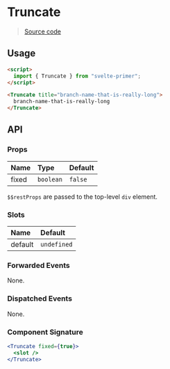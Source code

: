 # Truncate

> [Source code](../src/Truncate.svelte)

## Usage

```html
<script>
  import { Truncate } from "svelte-primer";
</script>

<Truncate title="branch-name-that-is-really-long">
  branch-name-that-is-really-long
</Truncate>
```

## API

### Props

| Name  | Type      | Default |
| :---- | :-------- | :------ |
| fixed | `boolean` | `false` |

`$$restProps` are passed to the top-level `div` element.

### Slots

| Name    | Default     |
| :------ | :---------- |
| default | `undefined` |

### Forwarded Events

None.

### Dispatched Events

None.

### Component Signature

```jsx
<Truncate fixed={true}>
  <slot />
</Truncate>
```
